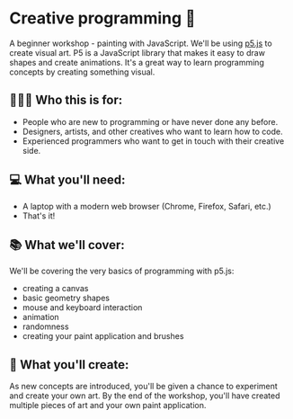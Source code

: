 # Creative programming 🎨

A beginner workshop - painting with JavaScript. We'll be using [p5.js](https://p5js.org/) to create visual art. P5 is a JavaScript library that makes it easy to draw shapes and create animations. It's a great way to learn programming concepts by creating something visual.

## 👩🏻‍🎨 Who this is for:

- People who are new to programming or have never done any before.
- Designers, artists, and other creatives who want to learn how to code.
- Experienced programmers who want to get in touch with their creative side.

## 💻 What you'll need:

- A laptop with a modern web browser (Chrome, Firefox, Safari, etc.)
- That's it!

## 📚 What we'll cover:

We'll be covering the very basics of programming with p5.js:

- creating a canvas
- basic geometry shapes
- mouse and keyboard interaction
- animation
- randomness
- creating your paint application and brushes

## 🎨 What you'll create:

As new concepts are introduced, you'll be given a chance to experiment and create your own art. By the end of the workshop, you'll have created multiple pieces of art and your own paint application.
